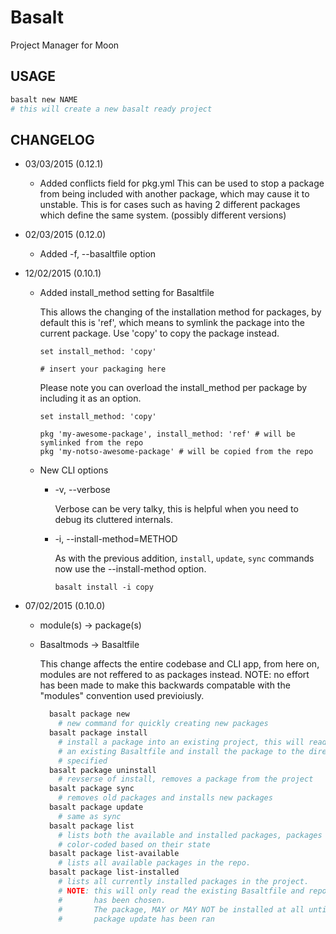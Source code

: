 Basalt
======
Project Manager for Moon

## USAGE
```bash
basalt new NAME
# this will create a new basalt ready project
```

## CHANGELOG
* 03/03/2015 (0.12.1)
  * Added conflicts field for pkg.yml
    This can be used to stop a package from being included with another package,
    which may cause it to unstable.
    This is for cases such as having 2 different packages which define the same
    system. (possibly different versions)

* 02/03/2015 (0.12.0)
  * Added -f, --basaltfile option

* 12/02/2015 (0.10.1)
  * Added install_method setting for Basaltfile

    This allows the changing of the installation method for packages, by
    default this is 'ref', which means to symlink the package into the current
    package.
    Use 'copy' to copy the package instead.
    ```
    set install_method: 'copy'

    # insert your packaging here
    ```

    Please note you can overload the install_method per package by including
    it as an option.

    ```
    set install_method: 'copy'

    pkg 'my-awesome-package', install_method: 'ref' # will be symlinked from the repo
    pkg 'my-notso-awesome-package' # will be copied from the repo
    ```

  * New CLI options
    * -v, --verbose

      Verbose can be very talky, this is helpful when you need to debug its
      cluttered internals.

    * -i, --install-method=METHOD

      As with the previous addition, `install`, `update`, `sync` commands now
      use the --install-method option.

      ```
      basalt install -i copy
      ```

* 07/02/2015 (0.10.0)
  * module(s) -> package(s)
  * Basaltmods -> Basaltfile

    This change affects the entire codebase and CLI app, from here on,
    modules are not reffered to as packages instead.
    NOTE: no effort has been made to make this backwards compatable with
          the "modules" convention used previoiusly.

    ```bash
      basalt package new
        # new command for quickly creating new packages
      basalt package install
        # install a package into an existing project, this will read
        # an existing Basaltfile and install the package to the directory
        # specified
      basalt package uninstall
        # revserse of install, removes a package from the project
      basalt package sync
        # removes old packages and installs new packages
      basalt package update
        # same as sync
      basalt package list
        # lists both the available and installed packages, packages are
        # color-coded based on their state
      basalt package list-available
        # lists all available packages in the repo.
      basalt package list-installed
        # lists all currently installed packages in the project.
        # NOTE: this will only read the existing Basaltfile and report what
        #       has been chosen.
        #       The package, MAY or MAY NOT be installed at all until basalt
        #       package update has been ran
    ```

